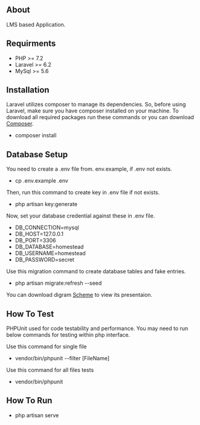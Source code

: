 ## About
LMS based Application. 

## Requirments
- PHP >= 7.2
- Laravel >= 6.2
- MySql >= 5.6

## Installation 
Laravel utilizes composer to manage its dependencies. So, before using Laravel, make sure you have composer installed on your machine. To download all required packages run these commands or you can download [Composer](https://getcomposer.org/doc/00-intro.md).
- composer install

## Database Setup
You need to create a .env file from. env.example, if .env not exists.
-  cp .env.example .env

Then, run this command to create key in .env file if not exists.
- php artisan key:generate

Now, set your database credential against these in .env file.

- DB_CONNECTION=mysql
- DB_HOST=127.0.0.1
- DB_PORT=3306
- DB_DATABASE=homestead
- DB_USERNAME=homestead
- DB_PASSWORD=secret

Use this migration command to create database tables and fake entries.
- php artisan migrate:refresh --seed

You can download digram [Scheme](https://github.com/mbbhatti/databases/blob/master/NeuroNation.png) to view its presentaion.

## How To Test
PHPUnit used for code testability and performance. You may need to run below commands for testing within php interface.

Use this command for single file
- vendor/bin/phpunit --filter [FileName]

Use this command for all files tests
- vendor/bin/phpunit

## How To Run
- php artisan serve